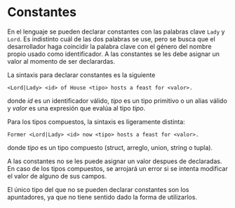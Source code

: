# Constantes

En el lenguaje se pueden declarar constantes con las
palabras clave `Lady` y `Lord`. Es indistinto cuál
de las dos palabras se use, pero se busca que el
desarrollador haga coincidir la palabra clave
con el género del nombre propio usado como
identificador. A las constantes se les debe
asignar un valor al momento de ser declarardas.

La sintaxis para declarar constantes es la siguiente
```
<Lord|Lady> <id> of House <tipo> hosts a feast for <valor>.
```
donde *id* es un identificador válido, *tipo* es un tipo
primitivo o un alias válido y *valor* es una expresión
que evalúa al tipo *tipo*.

Para los tipos compuestos, la sintaxis es ligeramente
distinta:
```
Former <Lord|Lady> <id> now <tipo> hosts a feast for <valor>.
```
donde *tipo* es un tipo compuesto (struct, arreglo, union,
string o tupla).

A las constantes no se les puede asignar un valor despues de
declaradas. En caso de los tipos compuestos, se arrojará
un error si se intenta modificar el valor de alguno de
sus campos.

El único tipo del que no se pueden declarar constantes son
los apuntadores, ya que no tiene sentido dado la forma
de utilizarlos.
